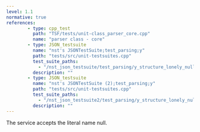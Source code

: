 ```yaml
---
level: 1.1
normative: true
references:
        - type: cpp_test
          path: "TSF/tests/unit-class_parser_core.cpp"
          name: "parser class - core"
        - type: JSON_testsuite
          name: "nst's JSONTestSuite;test_parsing;y"
          path: "tests/src/unit-testsuites.cpp"
          test_suite_paths:
            - "/nst_json_testsuite/test_parsing/y_structure_lonely_null.json"
          description: ""
        - type: JSON_testsuite
          name: "nst's JSONTestSuite (2);test_parsing;y"
          path: "tests/src/unit-testsuites.cpp"
          test_suite_paths:
            - "/nst_json_testsuite2/test_parsing/y_structure_lonely_null.json"
          description: ""
---
```


The service accepts the literal name null. 